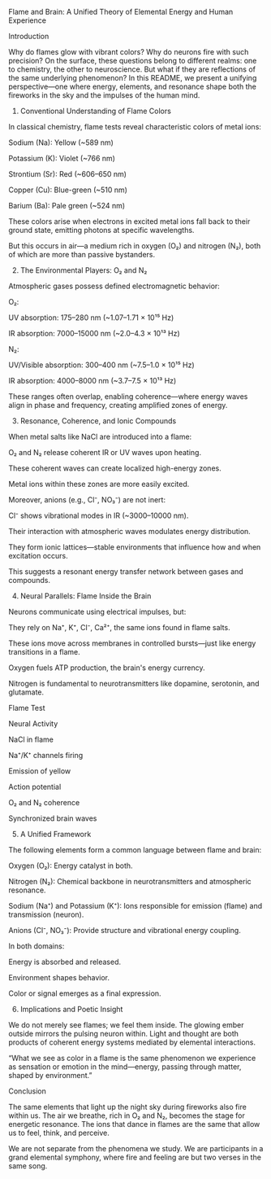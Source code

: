 Flame and Brain: A Unified Theory of Elemental Energy and Human Experience

Introduction

Why do flames glow with vibrant colors? Why do neurons fire with such precision? On the surface, these questions belong to different realms: one to chemistry, the other to neuroscience. But what if they are reflections of the same underlying phenomenon? In this README, we present a unifying perspective—one where energy, elements, and resonance shape both the fireworks in the sky and the impulses of the human mind.

1. Conventional Understanding of Flame Colors

In classical chemistry, flame tests reveal characteristic colors of metal ions:

Sodium (Na): Yellow (~589 nm)

Potassium (K): Violet (~766 nm)

Strontium (Sr): Red (~606–650 nm)

Copper (Cu): Blue-green (~510 nm)

Barium (Ba): Pale green (~524 nm)

These colors arise when electrons in excited metal ions fall back to their ground state, emitting photons at specific wavelengths.

But this occurs in air—a medium rich in oxygen (O₂) and nitrogen (N₂), both of which are more than passive bystanders.

2. The Environmental Players: O₂ and N₂

Atmospheric gases possess defined electromagnetic behavior:

O₂:

UV absorption: 175–280 nm (~1.07–1.71 × 10¹⁵ Hz)

IR absorption: 7000–15000 nm (~2.0–4.3 × 10¹³ Hz)

N₂:

UV/Visible absorption: 300–400 nm (~7.5–1.0 × 10¹⁵ Hz)

IR absorption: 4000–8000 nm (~3.7–7.5 × 10¹³ Hz)

These ranges often overlap, enabling coherence—where energy waves align in phase and frequency, creating amplified zones of energy.

3. Resonance, Coherence, and Ionic Compounds

When metal salts like NaCl are introduced into a flame:

O₂ and N₂ release coherent IR or UV waves upon heating.

These coherent waves can create localized high-energy zones.

Metal ions within these zones are more easily excited.

Moreover, anions (e.g., Cl⁻, NO₃⁻) are not inert:

Cl⁻ shows vibrational modes in IR (~3000–10000 nm).

Their interaction with atmospheric waves modulates energy distribution.

They form ionic lattices—stable environments that influence how and when excitation occurs.

This suggests a resonant energy transfer network between gases and compounds.

4. Neural Parallels: Flame Inside the Brain

Neurons communicate using electrical impulses, but:

They rely on Na⁺, K⁺, Cl⁻, Ca²⁺, the same ions found in flame salts.

These ions move across membranes in controlled bursts—just like energy transitions in a flame.

Oxygen fuels ATP production, the brain's energy currency.

Nitrogen is fundamental to neurotransmitters like dopamine, serotonin, and glutamate.

Flame Test

Neural Activity

NaCl in flame

Na⁺/K⁺ channels firing

Emission of yellow

Action potential

O₂ and N₂ coherence

Synchronized brain waves

5. A Unified Framework

The following elements form a common language between flame and brain:

Oxygen (O₂): Energy catalyst in both.

Nitrogen (N₂): Chemical backbone in neurotransmitters and atmospheric resonance.

Sodium (Na⁺) and Potassium (K⁺): Ions responsible for emission (flame) and transmission (neuron).

Anions (Cl⁻, NO₃⁻): Provide structure and vibrational energy coupling.

In both domains:

Energy is absorbed and released.

Environment shapes behavior.

Color or signal emerges as a final expression.

6. Implications and Poetic Insight

We do not merely see flames; we feel them inside. The glowing ember outside mirrors the pulsing neuron within. Light and thought are both products of coherent energy systems mediated by elemental interactions.

“What we see as color in a flame is the same phenomenon we experience as sensation or emotion in the mind—energy, passing through matter, shaped by environment.”

Conclusion

The same elements that light up the night sky during fireworks also fire within us. The air we breathe, rich in O₂ and N₂, becomes the stage for energetic resonance. The ions that dance in flames are the same that allow us to feel, think, and perceive.

We are not separate from the phenomena we study. We are participants in a grand elemental symphony, where fire and feeling are but two verses in the same song.
